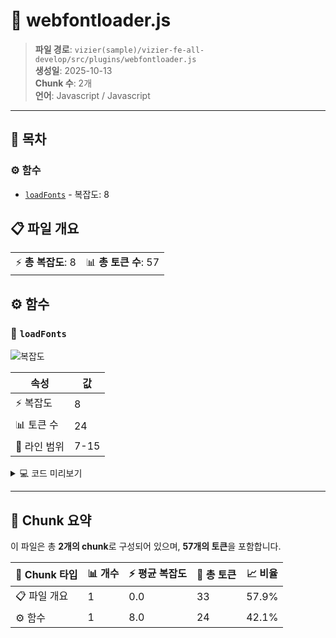 # 📄 webfontloader.js

> **파일 경로**: `vizier(sample)/vizier-fe-all-develop/src/plugins/webfontloader.js`  
> **생성일**: 2025-10-13  
> **Chunk 수**: 2개  
> **언어**: Javascript / Javascript
---

## 📑 목차

### ⚙️ 함수
- [`loadFonts`](#function-loadfonts) - 복잡도: 8


## 📋 파일 개요

| | |
|--|--|
| ⚡ **총 복잡도**: 8 | 📊 **총 토큰 수**: 57 |




## ⚙️ 함수

### <a id="function-loadfonts"></a>🔧 `loadFonts`

![복잡도](https://img.shields.io/badge/복잡도-8-orange)

| 속성 | 값 |
|------|----|
| ⚡ 복잡도 | 8 |
| 📊 토큰 수 | 24 |
| 📍 라인 범위 | 7-15 |





<details>
<summary>💻 코드 미리보기</summary>

```javascript
export async function loadFonts () {
  const webFontLoader = await import(/* webpackChunkName: "webfontloader" */'webfontloader')

  webFontLoader.load({
    google: {
      families: ['Noto Sans KR:400,700']
    },
  })
}...
```

**Chunk 메타데이터**
- 🆔 **ID**: `d956c1043bad`
- 🏷️ **태그**: `function, javascript`

</details>

---



## 🧩 Chunk 요약

이 파일은 총 **2개의 chunk**로 구성되어 있으며, **57개의 토큰**을 포함합니다.

| 🧩 Chunk 타입 | 📊 개수 | ⚡ 평균 복잡도 | 📝 총 토큰 | 📈 비율 |
|---------------|--------|-------------|----------|--------|
| 📋 파일 개요 | 1 | 0.0 | 33 | 57.9% |
| ⚙️ 함수 | 1 | 8.0 | 24 | 42.1% |

